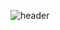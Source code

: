 ![header](https://capsule-render.vercel.app/api?type=waving&color=gradient&customColorList=2&height=300&section=header&text=yakcom&fontSize=90&fontAlignY=40&animation=fadeIn)


